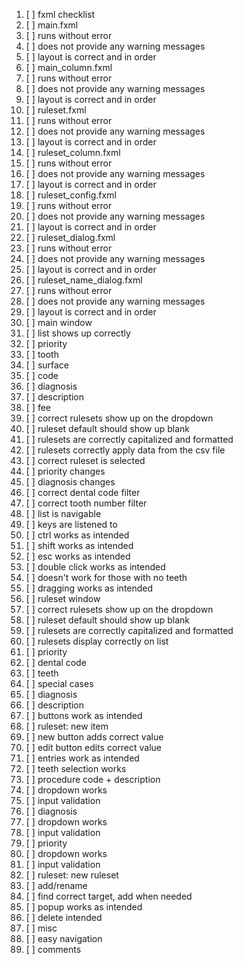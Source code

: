 1. [ ] fxml checklist
2. [ ]     main.fxml
3. [ ]         runs without error
4. [ ]         does not provide any warning messages
5. [ ]         layout is correct and in order
6. [ ]     main_column.fxml
7. [ ]         runs without error
8. [ ]         does not provide any warning messages
9. [ ]         layout is correct and in order
10. [ ]     ruleset.fxml
11. [ ]         runs without error
12. [ ]         does not provide any warning messages
13. [ ]         layout is correct and in order
14. [ ]     ruleset_column.fxml
15. [ ]         runs without error
16. [ ]         does not provide any warning messages
17. [ ]         layout is correct and in order
18. [ ]     ruleset_config.fxml
19. [ ]         runs without error
20. [ ]         does not provide any warning messages
21. [ ]         layout is correct and in order
22. [ ]     ruleset_dialog.fxml
23. [ ]         runs without error
24. [ ]         does not provide any warning messages
25. [ ]         layout is correct and in order
26. [ ]     ruleset_name_dialog.fxml
27. [ ]         runs without error
28. [ ]         does not provide any warning messages
29. [ ]         layout is correct and in order
30. [ ] main window
31. [ ]     list shows up correctly
32. [ ]         priority
33. [ ]         tooth
34. [ ]         surface
35. [ ]         code
36. [ ]         diagnosis
37. [ ]         description
38. [ ]         fee
39. [ ]     correct rulesets show up on the dropdown
40. [ ]         ruleset default should show up blank
41. [ ]         rulesets are correctly capitalized and formatted
42. [ ]     rulesets correctly apply data from the csv file
43. [ ]         correct ruleset is selected
44. [ ]         priority changes
45. [ ]         diagnosis changes
46. [ ]         correct dental code filter
47. [ ]         correct tooth number filter
48. [ ]     list is navigable
49. [ ]         keys are listened to
50. [ ]             ctrl works as intended
51. [ ]             shift works as intended
52. [ ]             esc works as intended
53. [ ]     double click works as intended
54. [ ]         doesn't work for those with no teeth
55. [ ]     dragging works as intended
56. [ ] ruleset window
57. [ ]     correct rulesets show up on the dropdown
58. [ ]         ruleset default should show up blank
59. [ ]         rulesets are correctly capitalized and formatted
60. [ ]     rulesets display correctly on list
61. [ ]         priority
62. [ ]         dental code
63. [ ]         teeth
64. [ ]             special cases
65. [ ]         diagnosis
66. [ ]         description
67. [ ]     buttons work as intended
68. [ ] ruleset: new item
69. [ ]     new button adds correct value
70. [ ]     edit button edits correct value
71. [ ]     entries work as intended
72. [ ]         teeth selection works
73. [ ]         procedure code + description
74. [ ]             dropdown works
75. [ ]             input validation
76. [ ]         diagnosis
77. [ ]             dropdown works
78. [ ]             input validation
79. [ ]         priority
80. [ ]             dropdown works
81. [ ]             input validation
82. [ ] ruleset: new ruleset
83. [ ]     add/rename
84. [ ]         find correct target, add when needed
85. [ ]         popup works as intended
86. [ ]     delete intended
87. [ ] misc
88. [ ]     easy navigation
89. [ ]     comments